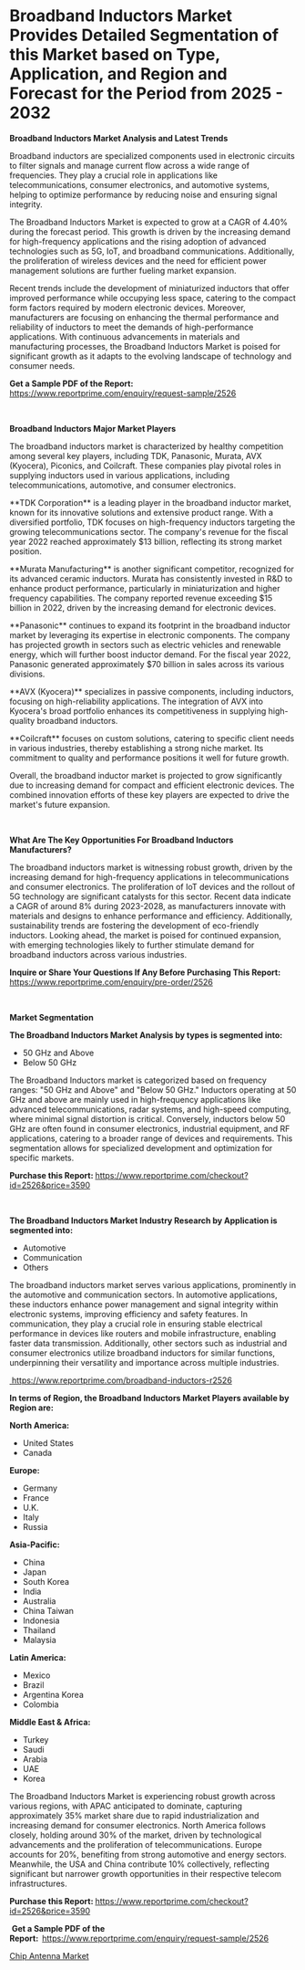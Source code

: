 <p><h1>Broadband Inductors Market Provides Detailed Segmentation of this Market based on Type, Application, and Region and Forecast for the Period from 2025 - 2032</h1></p><p><strong>Broadband Inductors Market Analysis and Latest Trends</strong></p>
<p><p>Broadband inductors are specialized components used in electronic circuits to filter signals and manage current flow across a wide range of frequencies. They play a crucial role in applications like telecommunications, consumer electronics, and automotive systems, helping to optimize performance by reducing noise and ensuring signal integrity. </p><p>The Broadband Inductors Market is expected to grow at a CAGR of 4.40% during the forecast period. This growth is driven by the increasing demand for high-frequency applications and the rising adoption of advanced technologies such as 5G, IoT, and broadband communications. Additionally, the proliferation of wireless devices and the need for efficient power management solutions are further fueling market expansion. </p><p>Recent trends include the development of miniaturized inductors that offer improved performance while occupying less space, catering to the compact form factors required by modern electronic devices. Moreover, manufacturers are focusing on enhancing the thermal performance and reliability of inductors to meet the demands of high-performance applications. With continuous advancements in materials and manufacturing processes, the Broadband Inductors Market is poised for significant growth as it adapts to the evolving landscape of technology and consumer needs.</p></p>
<p><strong>Get a Sample PDF of the Report:&nbsp;</strong> <a href="https://www.reportprime.com/enquiry/request-sample/2526?utm_campaign=2893&utm_medium=2&utm_source=Github&utm_content=ia&utm_term=18032025&utm_id=broadband-inductors">https://www.reportprime.com/enquiry/request-sample/2526</a></p>
<p>&nbsp;</p>
<p><strong>Broadband Inductors Major Market Players</strong></p>
<p><p>The broadband inductors market is characterized by healthy competition among several key players, including TDK, Panasonic, Murata, AVX (Kyocera), Piconics, and Coilcraft. These companies play pivotal roles in supplying inductors used in various applications, including telecommunications, automotive, and consumer electronics.</p><p>**TDK Corporation** is a leading player in the broadband inductor market, known for its innovative solutions and extensive product range. With a diversified portfolio, TDK focuses on high-frequency inductors targeting the growing telecommunications sector. The company's revenue for the fiscal year 2022 reached approximately $13 billion, reflecting its strong market position.</p><p>**Murata Manufacturing** is another significant competitor, recognized for its advanced ceramic inductors. Murata has consistently invested in R&D to enhance product performance, particularly in miniaturization and higher frequency capabilities. The company reported revenue exceeding $15 billion in 2022, driven by the increasing demand for electronic devices.</p><p>**Panasonic** continues to expand its footprint in the broadband inductor market by leveraging its expertise in electronic components. The company has projected growth in sectors such as electric vehicles and renewable energy, which will further boost inductor demand. For the fiscal year 2022, Panasonic generated approximately $70 billion in sales across its various divisions.</p><p>**AVX (Kyocera)** specializes in passive components, including inductors, focusing on high-reliability applications. The integration of AVX into Kyocera's broad portfolio enhances its competitiveness in supplying high-quality broadband inductors.</p><p>**Coilcraft** focuses on custom solutions, catering to specific client needs in various industries, thereby establishing a strong niche market. Its commitment to quality and performance positions it well for future growth.</p><p>Overall, the broadband inductor market is projected to grow significantly due to increasing demand for compact and efficient electronic devices. The combined innovation efforts of these key players are expected to drive the market's future expansion.</p></p>
<p>&nbsp;</p>
<p><strong>What Are The Key Opportunities For Broadband Inductors Manufacturers?</strong></p>
<p><p>The broadband inductors market is witnessing robust growth, driven by the increasing demand for high-frequency applications in telecommunications and consumer electronics. The proliferation of IoT devices and the rollout of 5G technology are significant catalysts for this sector. Recent data indicate a CAGR of around 8% during 2023-2028, as manufacturers innovate with materials and designs to enhance performance and efficiency. Additionally, sustainability trends are fostering the development of eco-friendly inductors. Looking ahead, the market is poised for continued expansion, with emerging technologies likely to further stimulate demand for broadband inductors across various industries.</p></p>
<p><strong>Inquire or Share Your Questions If Any Before Purchasing This Report:</strong> <a href="https://www.reportprime.com/enquiry/pre-order/2526?utm_campaign=2893&utm_medium=2&utm_source=Github&utm_content=ia&utm_term=18032025&utm_id=broadband-inductors">https://www.reportprime.com/enquiry/pre-order/2526</a></p>
<p>&nbsp;</p>
<p><strong>Market Segmentation</strong></p>
<p><strong>The Broadband Inductors Market Analysis by types is segmented into:</strong></p>
<p><ul><li>50 GHz and Above</li><li>Below 50 GHz</li></ul></p>
<p><p>The Broadband Inductors market is categorized based on frequency ranges: "50 GHz and Above" and "Below 50 GHz." Inductors operating at 50 GHz and above are mainly used in high-frequency applications like advanced telecommunications, radar systems, and high-speed computing, where minimal signal distortion is critical. Conversely, inductors below 50 GHz are often found in consumer electronics, industrial equipment, and RF applications, catering to a broader range of devices and requirements. This segmentation allows for specialized development and optimization for specific markets.</p></p>
<p><strong>Purchase this Report:&nbsp;</strong><a href="https://www.reportprime.com/checkout?id=2526&price=3590&utm_campaign=2893&utm_medium=2&utm_source=Github&utm_content=ia&utm_term=18032025&utm_id=broadband-inductors">https://www.reportprime.com/checkout?id=2526&price=3590</a></p>
<p>&nbsp;</p>
<p><strong>The Broadband Inductors Market Industry Research by Application is segmented into:</strong></p>
<p><ul><li>Automotive</li><li>Communication</li><li>Others</li></ul></p>
<p><p>The broadband inductors market serves various applications, prominently in the automotive and communication sectors. In automotive applications, these inductors enhance power management and signal integrity within electronic systems, improving efficiency and safety features. In communication, they play a crucial role in ensuring stable electrical performance in devices like routers and mobile infrastructure, enabling faster data transmission. Additionally, other sectors such as industrial and consumer electronics utilize broadband inductors for similar functions, underpinning their versatility and importance across multiple industries.</p></p>
<p><a href="https://www.reportprime.com/broadband-inductors-r2526?utm_campaign=2893&utm_medium=2&utm_source=Github&utm_content=ia&utm_term=18032025&utm_id=broadband-inductors">&nbsp;https://www.reportprime.com/broadband-inductors-r2526</a></p>
<p><strong>In terms of Region, the Broadband Inductors Market Players available by Region are:</strong></p>
<p>
    <p> <strong> North America: </strong>
        <ul>
            <li>United States</li>
            <li>Canada</li>
        </ul>
        </p> 
    <p> <strong> Europe: </strong>
        <ul>
            <li>Germany</li>
            <li>France</li>
            <li>U.K.</li>
            <li>Italy</li>
            <li>Russia</li>
        </ul>
        </p> 
    <p> <strong> Asia-Pacific: </strong>
        <ul>
            <li>China</li>
            <li>Japan</li>
            <li>South Korea</li>
            <li>India</li>
            <li>Australia</li>
            <li>China Taiwan</li>
            <li>Indonesia</li>
            <li>Thailand</li>
            <li>Malaysia</li>
        </ul>
        </p> 
    <p> <strong> Latin America: </strong>
        <ul>
            <li>Mexico</li>
            <li>Brazil</li>
            <li>Argentina Korea</li>
            <li>Colombia</li>
        </ul>
        </p> 
    <p> <strong> Middle East & Africa: </strong>
        <ul>
            <li>Turkey</li>
            <li>Saudi</li>
            <li>Arabia</li>
            <li>UAE</li>
            <li>Korea</li>
        </ul>
    </p>
    </p>
<p><p>The Broadband Inductors Market is experiencing robust growth across various regions, with APAC anticipated to dominate, capturing approximately 35% market share due to rapid industrialization and increasing demand for consumer electronics. North America follows closely, holding around 30% of the market, driven by technological advancements and the proliferation of telecommunications. Europe accounts for 20%, benefiting from strong automotive and energy sectors. Meanwhile, the USA and China contribute 10% collectively, reflecting significant but narrower growth opportunities in their respective telecom infrastructures.</p></p>
<p><strong>Purchase this Report: </strong><a href="https://www.reportprime.com/checkout?id=2526&price=3590&utm_campaign=2893&utm_medium=2&utm_source=Github&utm_content=ia&utm_term=18032025&utm_id=broadband-inductors">https://www.reportprime.com/checkout?id=2526&price=3590</a></p>
<p>&nbsp;<strong>Get a Sample PDF of the Report:&nbsp;&nbsp;</strong><a href="https://www.reportprime.com/enquiry/request-sample/2526?utm_campaign=2893&utm_medium=2&utm_source=Github&utm_content=ia&utm_term=18032025&utm_id=broadband-inductors">https://www.reportprime.com/enquiry/request-sample/2526</a></p>
<p><strong></strong></p>
<p><p><a href="https://github.com/gavalegeyndt26/Market-Research-Report-List-1/blob/main/chip-antenna-market.md?utm_campaign=2893&utm_medium=2&utm_source=Github&utm_content=ia&utm_term=18032025&utm_id=broadband-inductors">Chip Antenna Market</a></p></p>